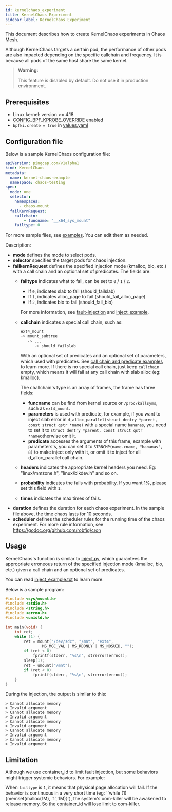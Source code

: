 ```yaml
---
id: kernelchaos_experiment
title: KernelChaos Experiment
sidebar_label: KernelChaos Experiment
---
```


This document describes how to create KernelChaos experiments in Chaos Mesh.

Although KernelChaos targets a certain pod, the performance of other pods are also impacted depending on the specific callchain and frequency. It is because all pods of the same host share the same kernel.

> **Warning:**
>
> This feature is disabled by default. Do not use it in production environment.

## Prerequisites

- Linux kernel: version >= 4.18
- [CONFIG_BPF_KPROBE_OVERRIDE](https://cateee.net/lkddb/web-lkddb/BPF_KPROBE_OVERRIDE.html) enabled
- `bpfki.create = true` in [values.yaml](../helm/chaos-mesh/values.yaml)

## Configuration file

Below is a sample KernelChaos configuration file:

```yaml
apiVersion: pingcap.com/v1alpha1
kind: KernelChaos
metadata:
  name: kernel-chaos-example
  namespace: chaos-testing
spec:
  mode: one
  selector:
    namespaces:
      - chaos-mount
  failKernRequest:
    callchain:
        - funcname: "__x64_sys_mount"
    failtype: 0
```

For more sample files, see [examples](https://github.com/pingcap/chaos-mesh/tree/master/examples). You can edit them as needed.

Description:

* **mode** defines the mode to select pods.
* **selector** specifies the target pods for chaos injection.
* **failkernRequest** defines the specified injection mode (kmalloc, bio, etc.) with a call chain and an optional set of predicates. The fields are:
  * **failtype** indicates what to fail, can be set to `0` / `1` / `2`.
    - If `0`, indicates slab to fail (should_failslab)
    - If `1`, indicates alloc_page to fail (should_fail_alloc_page)
    - If `2`, indicates bio to fail (should_fail_bio)

    For more information, see [fault-injection](https://www.kernel.org/doc/html/latest/fault-injection/fault-injection.html) and [inject_example](http://github.com/iovisor/bcc/blob/master/tools/inject_example.txt).

  * **callchain** indicates a special call chain, such as:

       ```c
     ext4_mount
       -> mount_subtree
          -> ...
             -> should_failslab
       ```

      With an optional set of predicates and an optional set of parameters, which used with predicates. See [call chain and predicate examples](https://github.com/chaos-mesh/bpfki/tree/develop/examples) to learn more. If there is no special call chain, just keep `callchain` empty, which means it will fail at any call chain with slab alloc (eg: kmalloc).

      The challchain's type is an array of frames, the frame has three fields:

      * **funcname** can be find from kernel source or `/proc/kallsyms`, such as `ext4_mount`.
      * **parameters** is used with predicate, for example, if you want to inject slab error in `d_alloc_parallel(struct dentry *parent, const struct qstr *name)` with a special name `bananas`, you need to set it to `struct dentry *parent, const struct qstr *name`otherwise omit it.
      * **predicate** accesses the arguments of this frame, example with parameters's, you can set it to `STRNCMP(name->name, "bananas", 8)` to make inject only with it, or omit it to inject for all d_alloc_parallel call chain.
  * **headers** indicates the appropriate kernel headers you need. Eg: "linux/mmzone.h", "linux/blkdev.h" and so on.
  * **probability** indicates the fails with probability. If you want 1%, please set this field with `1`.
  * **times** indicates the max times of fails.
* **duration** defines the duration for each chaos experiment. In the sample file above, the time chaos lasts for 10 seconds.
* **scheduler** defines the scheduler rules for the running time of the chaos experiment. For more rule information, see <https://godoc.org/github.com/robfig/cron>

## Usage

KernelChaos's function is similar to [inject.py](https://github.com/iovisor/bcc/blob/master/tools/inject.py), which guarantees the appropriate erroneous return of the specified injection mode (kmalloc, bio, etc.) given a call chain and an optional set of predicates.

You can read [inject\_example.txt](https://github.com/iovisor/bcc/blob/master/tools/inject_example.txt) to learn more.

Below is a sample program:

```c
#include <sys/mount.h>
#include <stdio.h>
#include <string.h>
#include <errno.h>
#include <unistd.h>

int main(void) {
	int ret;
	while (1) {
		ret = mount("/dev/sdc", "/mnt", "ext4",
			    MS_MGC_VAL | MS_RDONLY | MS_NOSUID, "");
		if (ret < 0)
			fprintf(stderr, "%s\n", strerror(errno));
		sleep(1);
		ret = umount("/mnt");
		if (ret < 0)
			fprintf(stderr, "%s\n", strerror(errno));
	}
}
```

During the injection, the output is similar to this:

```
> Cannot allocate memory
> Invalid argument
> Cannot allocate memory
> Invalid argument
> Cannot allocate memory
> Invalid argument
> Cannot allocate memory
> Invalid argument
> Cannot allocate memory
> Invalid argument
```

## Limitation

Although we use container_id to limit fault injection, but some behaviors might trigger systemic behaviors. For example:

When `failtype` is `1`, it means that physical page allocation will fail. If the behavior is continuous in a very short time (eg: ``while (1) {memset(malloc(1M), '1', 1M)}`), the system's oom-killer will be awakened to release memory. So the container_id will lose limit to oom-killer.
